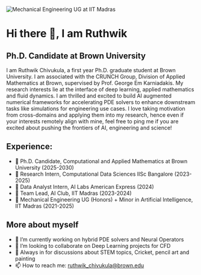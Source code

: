 ![Mechanical Engineering UG at IIT Madras](https://github.com/RC-circuit/RC-circuit/blob/main/EUjI.gif)

# Hi there 👋, I am Ruthwik 
## Ph.D. Candidate at Brown University
I am Ruthwik Chivukula, a first year Ph.D. graduate student at Brown University. I am associated with the CRUNCH Group, Division of Applied Mathematics at Brown, supervised by Prof. George Em Karniadakis. My research interests lie at the interface of deep learning, applied mathematics and fluid dynamics. I am thrilled and excited to build AI augmented numerical frameworks for accelerating PDE solvers to enhance downstream tasks like simulations for engineering use cases. I love taking motivation from cross-domains and applying them into my research, hence even if your interests remotely align with mine, feel free to ping me if you are excited about pushing the frontiers of AI, engineering and science!

## Experience: 
* 🔭 Ph.D. Candidate, Computational and Applied Mathematics at Brown University (2025-2030)
* 🔬 Research Intern, Computational Data Sciences IISc Bangalore (2023-2025)
* 🏦 Data Analyst Intern, AI Labs American Express (2024)
* 🚀 Team Lead, AI Club, IIT Madras (2023-2024)
* 🔧 Mechanical Engineering UG (Honors) + Minor in Artificial Intelligence, IIT Madras (2021-2025)

## More about myself
- 🌱 I’m currently working on hybrid PDE solvers and Neural Operators 
- 👯 I’m looking to collaborate on Deep Learning projects for CFD 
- 💬 Always in for discussions about STEM topics, Cricket, pencil art and painting
- 📫 How to reach me: ruthwik_chivukula@brown.edu

